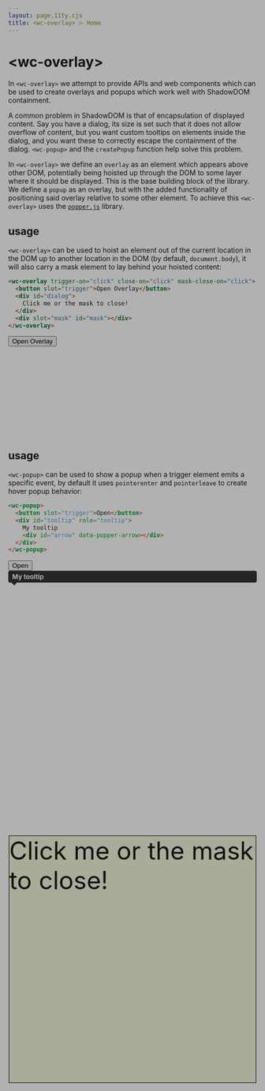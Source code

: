 ```yaml
---
layout: page.11ty.cjs
title: <wc-overlay> ⌲ Home
---
```


# &lt;wc-overlay>

In `<wc-overlay>` we attempt to provide APIs and web components which can be used to create overlays and popups which work well with ShadowDOM containment.

A common problem in ShadowDOM is that of encapsulation of displayed content. Say you have a dialog, its size is set such that it does not allow overflow of content, but you want custom tooltips on elements inside the dialog, and you want these to correctly escape the containment of the dialog. `<wc-popup>` and the `createPopup` function help solve this problem.

In `<wc-overlay>` we define an `overlay` as an element which appears above other DOM, potentially being hoisted up through the DOM to some layer where it should be displayed. This is the base building block of the library. We define a `popup` as an overlay, but with the added functionality of positioning said overlay relative to some other element. To achieve this `<wc-overlay>` uses the [`popper.js`](https://popper.js.org/) library.

## <wc-overlay> usage

<style>
  #dialog {
    position: absolute;
    top: 50%;
    left: 50%;
    transform: translate(-50%, -50%);
    width: 500px;
    height: 500px;
    font-size: 50px;
    background-color: beige;
    border: 1px solid black;
  }

  #mask {
    position: fixed;
    top: 0;
    left: 0;
    right: 0;
    bottom: 0;
    background: rgba(0, 0, 0, 0.3);
  }
</style>

<section class="columns">
  <div>
  
`<wc-overlay>` can be used to hoist an element out of the current location in the DOM up to another location in the DOM (by default, `document.body`), it will also carry a mask element to lay behind your hoisted content:

```html
<wc-overlay trigger-on="click" close-on="click" mask-close-on="click">
  <button slot="trigger">Open Overlay</button>
  <div id="dialog">
    Click me or the mask to close!
  </div>
  <div slot="mask" id="mask"></div>
</wc-overlay>
```

  </div>
  <div>

  <div style="overflow: hidden; width: 300px; height: 200px">
    <wc-overlay trigger-on="click" close-on="click">
      <button slot="trigger">Open Overlay</button>
      <div id="dialog">
        Click me or the mask to close!
      </div>
      <div slot="mask" id="mask"></div>
    </wc-overlay>
  </div>

  </div>
</section>

## <wc-popup> usage

<section class="columns">
  <div>

`<wc-popup>` can be used to show a popup when a trigger element emits a specific event, by default it uses `pointerenter` and `pointerleave` to create hover popup behavior:

```html
<wc-popup>
  <button slot="trigger">Open</button>
  <div id="tooltip" role="tooltip">
    My tooltip
    <div id="arrow" data-popper-arrow></div>
  </div>
</wc-popup>
```

  </div>
  <div>

<style>
  #tooltip {
    background: #333;
    color: white;
    font-weight: bold;
    padding: 4px 8px;
    font-size: 13px;
    border-radius: 4px;
  }

  #arrow,
  #arrow::before {
    position: absolute;
    width: 8px;
    height: 8px;
    z-index: -1;
  }

  #arrow::before {
    content: '';
    transform: rotate(45deg);
    background: #333;
  }

  #tooltip[placement^='top'] > #arrow {
    bottom: -4px;
  }

  #tooltip[placement^='bottom'] > #arrow {
    top: -4px;
  }

  #tooltip[placement^='left'] > #arrow {
    right: -4px;
  }

  #tooltip[placement^='right'] > #arrow {
    left: -4px;
  }
</style>

<wc-popup>
  <button slot="trigger">Open</button>
  <div id="tooltip" role="tooltip">
      My tooltip
      <div id="arrow" data-popper-arrow></div>
    </div>
</wc-popup>

  </div>
</section>
